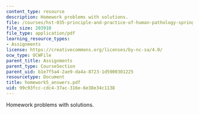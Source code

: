 ```yaml
---
content_type: resource
description: Homework problems with solutions.
file: /courses/hst-035-principle-and-practice-of-human-pathology-spring-2003/99c93fcccdc437ac316e6e38e34c1138_homework5_answers.pdf
file_size: 203910
file_type: application/pdf
learning_resource_types:
- Assignments
license: https://creativecommons.org/licenses/by-nc-sa/4.0/
ocw_type: OCWFile
parent_title: Assignments
parent_type: CourseSection
parent_uid: b1e7f5a4-2ae9-da4a-8723-1d5900301225
resourcetype: Document
title: homework5_answers.pdf
uid: 99c93fcc-cdc4-37ac-316e-6e38e34c1138
---
```

Homework problems with solutions.